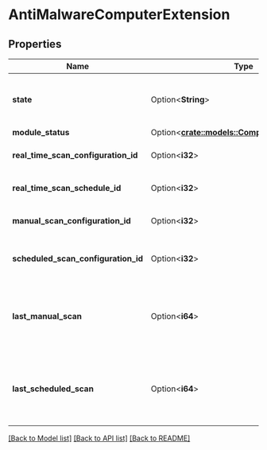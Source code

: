 # AntiMalwareComputerExtension

## Properties

Name | Type | Description | Notes
------------ | ------------- | ------------- | -------------
**state** | Option<**String**> | Module state. The 'inherited' value is write-only. | [optional]
**module_status** | Option<[**crate::models::ComputerModuleStatus**](computerModuleStatus.md)> |  | [optional]
**real_time_scan_configuration_id** | Option<**i32**> | ID of the Real Time Scan Configuration. | [optional]
**real_time_scan_schedule_id** | Option<**i32**> | ID of the Real Time Schedule. | [optional]
**manual_scan_configuration_id** | Option<**i32**> | ID of the Manual Scan Configuration. | [optional]
**scheduled_scan_configuration_id** | Option<**i32**> | ID of the Scheduled Scan Configuration. | [optional]
**last_manual_scan** | Option<**i64**> | Timestamp of the last manual scan for malware, in milliseconds since epoch. | [optional][readonly]
**last_scheduled_scan** | Option<**i64**> | Timestamp of the last scheduled scan for malware, in milliseconds since epoch. | [optional][readonly]

[[Back to Model list]](../README.md#documentation-for-models) [[Back to API list]](../README.md#documentation-for-api-endpoints) [[Back to README]](../README.md)


